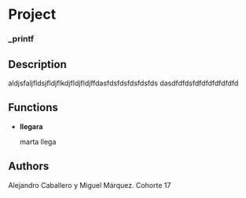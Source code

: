 <html>
<head>
<meta charset="UTF-8">
</head>
<body>
<h1>Project</h1>
<h3> _printf</h3>
<h2>Description</h2>
<P>aldjsfaljfldsjfldjflkdjfldjfldjffdasfdsfdsfdsfdsfds
dasdfdfdsfdfdfdfdfdfdfd</P>
<h2>Functions</h2>
<ul>
<li><B>llegara</B></li>
<p>marta llega</p>

</ul>
<p></p>
<h2>Authors</h2>
<p>Alejandro Caballero y Miguel Márquez. Cohorte 17</p>
</body>
</html>

